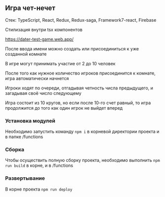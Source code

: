 ## Игра чет-нечет

Стек: TypeScript, React, Redux, Redux-saga, Framework7-react, Firebase

Стилизация внутри tsx компонентов

https://dater-test-game.web.app/

После ввода имени можно создать или присоединиться к уже созданной комнате

В игре могут принимать участие от 2 до 10 человек

После того как нужное количество игроков присоединится к комнате, игра автоматически начнется

Игроки ходят по очереди, отгадывая четность числа предыдущего, и загадывая своё число следующему

Игра состоит из 10 кругов, но если после 10-го счет равный, то игра продолжится до того как один игрок не выйдет вперед

### Установка модулей
Необходимо запустить команду `npm i` в корневой директории проекта и в папке /functions

### Сборка
Чтобы осуществить полную сборку проекта, необходимо выполнить `npm run build` в корне, и в /functions

### Развертывание
В корне проекта `npm run deploy`

